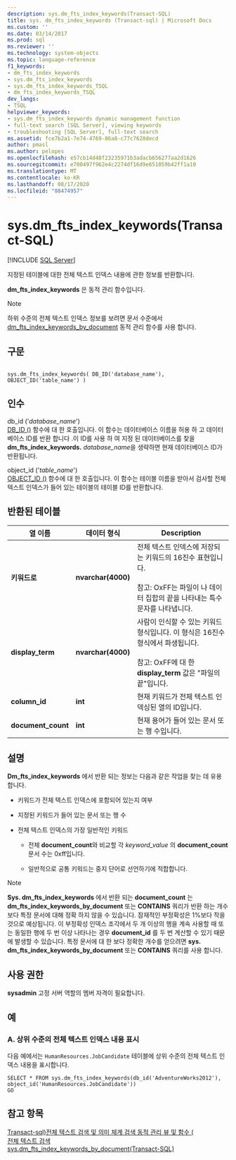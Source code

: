 ```yaml
---
description: sys.dm_fts_index_keywords(Transact-SQL)
title: sys. dm_fts_index_keywords (Transact-sql) | Microsoft Docs
ms.custom: ''
ms.date: 03/14/2017
ms.prod: sql
ms.reviewer: ''
ms.technology: system-objects
ms.topic: language-reference
f1_keywords:
- dm_fts_index_keywords
- sys.dm_fts_index_keywords
- sys.dm_fts_index_keywords_TSQL
- dm_fts_index_keywords_TSQL
dev_langs:
- TSQL
helpviewer_keywords:
- sys.dm_fts_index_keywords dynamic management function
- full-text search [SQL Server], viewing keywords
- troubleshooting [SQL Server], full-text search
ms.assetid: fce7b2a1-7e74-4769-86a8-c77c7628decd
author: pmasl
ms.author: pelopes
ms.openlocfilehash: e57cb14d48f23235971b3adacb656277aa2d1626
ms.sourcegitcommit: e700497f962e4c2274df16d9e651059b42ff1a10
ms.translationtype: MT
ms.contentlocale: ko-KR
ms.lasthandoff: 08/17/2020
ms.locfileid: "88474957"
---
```

# <a name="sysdm_fts_index_keywords-transact-sql"></a>sys.dm_fts_index_keywords(Transact-SQL)
[!INCLUDE [SQL Server](../../includes/applies-to-version/sqlserver.md)]

  지정된 테이블에 대한 전체 텍스트 인덱스 내용에 관한 정보를 반환합니다.  
  
 **dm_fts_index_keywords** 은 동적 관리 함수입니다.  
  
> [!NOTE]  
>  하위 수준의 전체 텍스트 인덱스 정보를 보려면 문서 수준에서 [dm_fts_index_keywords_by_document](../../relational-databases/system-dynamic-management-views/sys-dm-fts-index-keywords-by-document-transact-sql.md) 동적 관리 함수를 사용 합니다.  
  
## <a name="syntax"></a>구문  
  
```  
  
sys.dm_fts_index_keywords( DB_ID('database_name'), OBJECT_ID('table_name') )  
```  
  
## <a name="arguments"></a>인수  
 db_id ('*database_name*')  
 [DB_ID ()](../../t-sql/functions/db-id-transact-sql.md) 함수에 대 한 호출입니다. 이 함수는 데이터베이스 이름을 허용 하 고 데이터베이스 ID를 반환 합니다 .이 ID를 사용 하 여 지정 된 데이터베이스를 찾을 **dm_fts_index_keywords.** *database_name*을 생략하면 현재 데이터베이스 ID가 반환됩니다.  
  
 object_id ('*table_name*')  
 [OBJECT_ID ()](../../t-sql/functions/object-id-transact-sql.md) 함수에 대 한 호출입니다. 이 함수는 테이블 이름을 받아서 검사할 전체 텍스트 인덱스가 들어 있는 테이블의 테이블 ID를 반환합니다.  
  
## <a name="table-returned"></a>반환된 테이블  
  
|열 이름|데이터 형식|Description|  
|-----------------|---------------|-----------------|  
|**키워드로**|**nvarchar(4000)**|전체 텍스트 인덱스에 저장되는 키워드의 16진수 표현입니다.<br /><br /> 참고: OxFF는 파일이 나 데이터 집합의 끝을 나타내는 특수 문자를 나타냅니다.|  
|**display_term**|**nvarchar(4000)**|사람이 인식할 수 있는 키워드 형식입니다. 이 형식은 16진수 형식에서 파생됩니다.<br /><br /> 참고: OxFF에 대 한 **display_term** 값은 "파일의 끝"입니다.|  
|**column_id**|**int**|현재 키워드가 전체 텍스트 인덱싱된 열의 ID입니다.|  
|**document_count**|**int**|현재 용어가 들어 있는 문서 또는 행 수입니다.|  
  
## <a name="remarks"></a>설명  
 **Dm_fts_index_keywords** 에서 반환 되는 정보는 다음과 같은 작업을 찾는 데 유용 합니다.  
  
-   키워드가 전체 텍스트 인덱스에 포함되어 있는지 여부  
  
-   지정된 키워드가 들어 있는 문서 또는 행 수  
  
-   전체 텍스트 인덱스의 가장 일반적인 키워드  
  
    -   전체 **document_count**와 비교할 각 *keyword_value* 의 **document_count** 문서 수는 0xff입니다.  
  
    -   일반적으로 공통 키워드는 중지 단어로 선언하기에 적합합니다.  
  
> [!NOTE]  
>  **Sys. dm_fts_index_keywords** 에서 반환 되는 **document_count** 는 **dm_fts_index_keywords_by_document** 또는 **CONTAINS** 쿼리가 반환 하는 개수 보다 특정 문서에 대해 정확 하지 않을 수 있습니다. 잠재적인 부정확성은 1%보다 작을 것으로 예상됩니다. 이 부정확성 인덱스 조각에서 두 개 이상의 행을 계속 사용할 때 또는 동일한 행에 두 번 이상 나타나는 경우 **document_id** 를 두 번 계산할 수 있기 때문에 발생할 수 있습니다. 특정 문서에 대 한 보다 정확한 개수를 얻으려면 **sys. dm_fts_index_keywords_by_document** 또는 **CONTAINS** 쿼리를 사용 합니다.  
  
## <a name="permissions"></a>사용 권한  
 **sysadmin** 고정 서버 역할의 멤버 자격이 필요합니다.  
  
## <a name="examples"></a>예  
  
### <a name="a-displaying-high-level-full-text-index-content"></a>A. 상위 수준의 전체 텍스트 인덱스 내용 표시  
 다음 예에서는 `HumanResources.JobCandidate` 테이블에 상위 수준의 전체 텍스트 인덱스 내용을 표시합니다.  
  
```  
SELECT * FROM sys.dm_fts_index_keywords(db_id('AdventureWorks2012'), object_id('HumanResources.JobCandidate'))  
GO  
```  
  
## <a name="see-also"></a>참고 항목  
 [Transact-sql&#41;전체 텍스트 검색 및 의미 체계 검색 동적 관리 뷰 및 함수 &#40;](../../relational-databases/system-dynamic-management-views/full-text-and-semantic-search-dynamic-management-views-functions.md)   
 [전체 텍스트 검색](../../relational-databases/search/full-text-search.md)   
 [sys.dm_fts_index_keywords_by_document&#40;Transact-SQL&#41;](../../relational-databases/system-dynamic-management-views/sys-dm-fts-index-keywords-by-document-transact-sql.md)  
  
  

